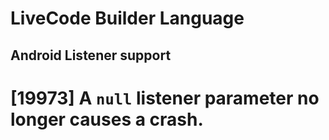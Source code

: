 # LiveCode Builder Language
## Android Listener support

# [19973] A `null` listener parameter no longer causes a crash. 
